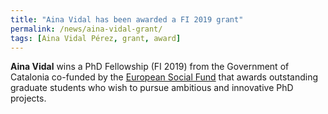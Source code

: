 ```yaml
---
title: "Aina Vidal has been awarded a FI 2019 grant"
permalink: /news/aina-vidal-grant/
tags: [Aina Vidal Pérez, grant, award]
---
```


**Aina Vidal** wins a PhD Fellowship (FI 2019) from the Government of Catalonia co-funded by the [European Social Fund](https://ec.europa.eu/esf/home.jsp?langId=en) that awards outstanding graduate students who wish to pursue ambitious and innovative PhD projects.
